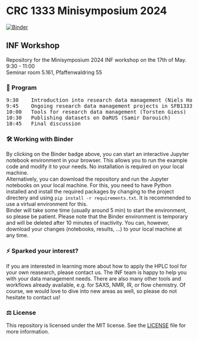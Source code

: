 # CRC 1333 Minisymposium 2024

[![Binder](https://mybinder.org/badge_logo.svg)](https://mybinder.org/v2/gh/FAIRChemistry/minisymposium-workshop-2024/HEAD)

## INF Workshop

Repository for the Minisymposium 2024 INF workshop on the 17th of May.  
9:30 - 11:00  
Seminar room 5.161, Pfaffenwaldring 55

### 📑 Program

<pre>
9:30    Introduction into research data management (Niels Hansen)  
9:45    Ongoing research data management projects in SFB1333 (Jürgen Pleiss)  
10:00   Tools for research data management (Torsten Giess)  
10:30   Publishing datasets on DaRUS (Samir Darouich)  
10:45   Final discussion
</pre>

### 🛠️ Working with Binder

By clicking on the Binder badge above, you can start an interactive Jupyter notebook environment in your browser. This allows you to run the example code and modify it to your needs. No installation is required on your local machine.  
Alternatively, you can download the repository and run the Jupyter notebooks on your local machine. For this, you need to have Python installed and install the required packages by changing to the project directery and using `pip install -r requirements.txt`. It is recommended to use a virtual environment for this.  
Binder will take some time (usually around 5 min) to start the environment, so please be patient. Please note that the Binder environment is temporary and will be deleted after 10 minutes of inactivity. You can, however, download your changes (notebooks, results, ...) to your local machine at any time.  

### ⚡️ Sparked your interest?

If you are interested in learning more about how to apply the HPLC tool for your own reasearch, please contact us. The INF team is happy to help you with your data management needs. There are also many other tools and workflows already available, e.g. for SAXS, NMR, IR, or flow chemistry. Of course, we would love to dive into new areas as well, so please do not hesitate to contact us!

### ⚖️ License

This repository is licensed under the MIT license. See the [LICENSE](https://github.com/FAIRChemistry/minisymposium-workshop-2024/blob/main/LICENSE) file for more information.

